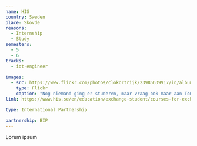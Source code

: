 ```yaml
---
name: HIS
country: Sweden
place: Skovde
reasons: 
  - Internship
  - Study
semesters: 
  - 5
  - 6
tracks:
  - iot-engineer
  
images:
  - src: https://www.flickr.com/photos/clokortrijk/23985639917/in/album-72157661291145037
    type: Flickr
    caption: "Nog niemand ging er studeren, maar vraag ook maar aan Tom Decavele die er was in 2019: de mogelijkheden voor IoT Engineers zijn mooi!"
link: https://www.his.se/en/education/exchange-student/courses-for-exchange-students/

type: International Partnership

partnership: BIP
---
```


Lorem ipsum
